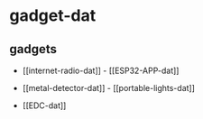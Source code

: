 
# gadget-dat

## gadgets 

- [[internet-radio-dat]] - [[ESP32-APP-dat]]

- [[metal-detector-dat]] - [[portable-lights-dat]]

- [[EDC-dat]]